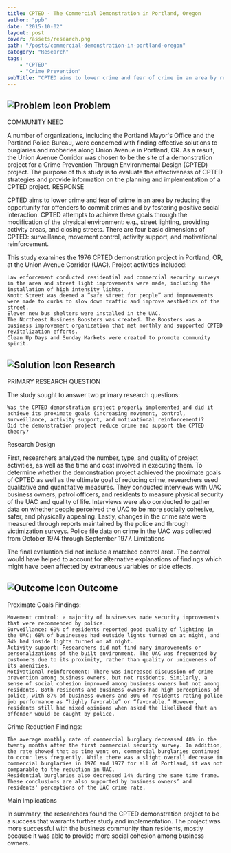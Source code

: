 ```yaml
---
title: CPTED - The Commercial Demonstration in Portland, Oregon
author: "ppb"
date: "2015-10-02"
layout: post
cover: /assets/research.png
path: "/posts/commercial-demonstration-in-portland-oregon"
category: "Research"
tags:
    - "CPTED"
    - "Crime Prevention"
subTitle: "CPTED aims to lower crime and fear of crime in an area by reducing the opportunity for offenders to commit crimes and by fostering positive social interaction."
---
```


## ![Problem Icon](https://github.com/google/material-design-icons/raw/master/alert/1x_web/ic_error_outline_black_48dp.png "Problem") Problem

COMMUNITY NEED

A number of organizations, including the Portland Mayor's Office and the Portland Police Bureau, were concerned with finding effective solutions to burglaries and robberies along Union Avenue in Portland, OR. As a result, the Union Avenue Corridor was chosen to be the site of a demonstration project for a Crime Prevention Through Environmental Design (CPTED) project. The purpose of this study is to evaluate the effectiveness of CPTED strategies and provide information on the planning and implementation of a CPTED project.
RESPONSE

CPTED aims to lower crime and fear of crime in an area by reducing the opportunity for offenders to commit crimes and by fostering positive social interaction. CPTED attempts to achieve these goals through the modification of the physical environment: e.g., street lighting, providing activity areas, and closing streets. There are four basic dimensions of CPTED: surveillance, movement control, activity support, and motivational reinforcement.

This study examines the 1976 CPTED demonstration project in Portland, OR, at the Union Avenue Corridor (UAC). Project activities included:

    Law enforcement conducted residential and commercial security surveys in the area and street light improvements were made, including the installation of high intensity lights.
    Knott Street was deemed a “safe street for people” and improvements were made to curbs to slow down traffic and improve aesthetics of the street.
    Eleven new bus shelters were installed in the UAC.
    The Northeast Business Boosters was created. The Boosters was a business improvement organization that met monthly and supported CPTED revitalization efforts.
    Clean Up Days and Sunday Markets were created to promote community spirit.

## ![Solution Icon](https://github.com/google/material-design-icons/raw/master/action/1x_web/ic_lightbulb_outline_black_48dp.png "Solution") Research
PRIMARY RESEARCH QUESTION

The study sought to answer two primary research questions:

    Was the CPTED demonstration project properly implemented and did it achieve its proximate goals (increasing movement, control, surveillance, activity support, and motivational reinforcement)?
    Did the demonstration project reduce crime and support the CPTED theory?

Research Design

First, researchers analyzed the number, type, and quality of project activities, as well as the time and cost involved in executing them. To determine whether the demonstration project achieved the proximate goals of CPTED as well as the ultimate goal of reducing crime, researchers used qualitative and quantitative measures. They conducted interviews with UAC business owners, patrol officers, and residents to measure physical security of the UAC and quality of life. Interviews were also conducted to gather data on whether people perceived the UAC to be more socially cohesive, safer, and physically appealing. Lastly, changes in the crime rate were measured through reports maintained by the police and through victimization surveys. Police file data on crime in the UAC was collected from October 1974 through September 1977.
Limitations

The final evaluation did not include a matched control area. The control would have helped to account for alternative explanations of findings which might have been affected by extraneous variables or side effects.
## ![Outcome Icon](https://github.com/google/material-design-icons/raw/master/action/1x_web/ic_view_list_black_48dp.png "Outcome") Outcome
Proximate Goals Findings:

    Movement control: a majority of businesses made security improvements that were recommended by police.
    Surveillance: 69% of residents reported good quality of lighting in the UAC; 68% of businesses had outside lights turned on at night, and 84% had inside lights turned on at night.
    Activity support: Researchers did not find many improvements or personalizations of the built environment. The UAC was frequented by customers due to its proximity, rather than quality or uniqueness of its amenities.
    Motivational reinforcement: There was increased discussion of crime prevention among business owners, but not residents. Similarly, a sense of social cohesion improved among business owners but not among residents. Both residents and business owners had high perceptions of police, with 87% of business owners and 80% of residents rating police job performance as “highly favorable” or “favorable.” However, residents still had mixed opinions when asked the likelihood that an offender would be caught by police.

Crime Reduction Findings:

    The average monthly rate of commercial burglary decreased 48% in the twenty months after the first commercial security survey. In addition, the rate showed that as time went on, commercial burglaries continued to occur less frequently. While there was a slight overall decrease in commercial burglaries in 1976 and 1977 for all of Portland, it was not comparable to the reduction in UAC.
    Residential burglaries also decreased 14% during the same time frame.
    These conclusions are also supported by business owners’ and residents' perceptions of the UAC crime rate.

Main Implications

In summary, the researchers found the CPTED demonstration project to be a success that warrants further study and implementation. The project was more successful with the business community than residents, mostly because it was able to provide more social cohesion among business owners.